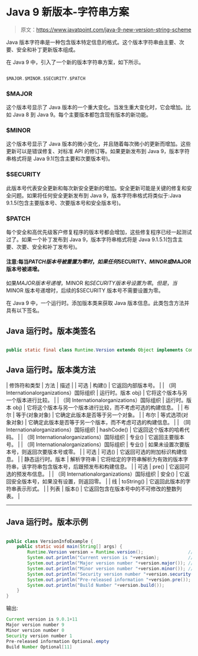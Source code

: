# Java 9 新版本-字符串方案

> 原文：<https://www.javatpoint.com/java-9-new-version-string-scheme>

Java 版本字符串是一种包含版本特定信息的格式。这个版本字符串由主要、次要、安全和补丁更新版本组成。

在 Java 9 中，引入了一个新的版本字符串方案，如下所示。

```java

$MAJOR.$MINOR.$SECURITY.$PATCH

```

### $MAJOR

这个版本号显示了 Java 版本的一个重大变化。当发生重大变化时，它会增加。比如 Java 8 到 Java 9。每个主要版本都包含现有版本的新功能。

### $MINOR

这个版本号显示了 Java 版本的微小变化，并且随着每次微小的更新而增加。这些更新可以是错误修复、对标准 API 的修订等。如果更新发布到 Java 9，版本字符串格式将是 Java 9.1(包含主要和次要版本号)。

### $SECURITY

此版本号代表安全更新和每次新安全更新的增加。安全更新可能是关键的修复和安全问题。如果将任何安全更新发布到 Java 9，版本字符串格式将类似于:Java 9.1.5(包含主要版本号、次要版本号和安全版本号)。

### $PATCH

每个安全和高优先级客户修复程序的版本号都会增加，这些修复程序已经一起测试过了。如果一个补丁发布到 Java 9，版本字符串格式将是 Java 9.1.5.1(包含主要、次要、安全和补丁发布号)。

#### 注意:每当$PATCH 版本号被重置为零时，如果任何$SECURITY、$MINOR 或$MAJOR 版本号被递增。

如果$MAJOR 版本号递增，$MINOR 和$SECURITY 版本号设置为零。但是，当$MINOR 版本号递增时，后续的$SECURITY 版本号不需要设置为零。

在 Java 9 中，一个运行时。添加版本类来获取 Java 版本信息。此类包含方法并具有以下签名。

## Java 运行时。版本类签名

```java

public static final class Runtime.Version extends Object implements Comparable<Runtime.Version>

```

## Java 运行时。版本类方法

| 修饰符和类型 | 方法 | 描述 |
| 可选 | 构建() | 它返回内部版本号。 |
| （同 Internationalorganizations）国际组织 | 运行时。版本 obj) | 它将这个版本与另一个版本进行比较。 |
| （同 Internationalorganizations）国际组织 | 运行时。版本 obj) | 它将这个版本与另一个版本进行比较，而不考虑可选的构建信息。 |
| 布尔 | 等于(对象对象) | 它确定此版本是否等于另一个对象。 |
| 布尔 | 等式选项(对象对象) | 它确定此版本是否等于另一个版本，而不考虑可选的构建信息。 |
| （同 Internationalorganizations）国际组织 | hashCode() | 它返回这个版本的哈希代码。 |
| （同 Internationalorganizations）国际组织 | 专业() | 它返回主要版本号。 |
| （同 Internationalorganizations）国际组织 | 专业() | 如果未设置次要版本号，则返回次要版本号或零。 |
| 可选 | 可选() | 它返回可选的附加标识构建信息。 |
| 静态运行时。版本 | 解析字符串 | 它将给定的字符串解析为有效的版本字符串，该字符串包含版本号，后跟预发布和构建信息。 |
| 可选 | pre() | 它返回可选的预发布信息。 |
| （同 Internationalorganizations）国际组织 | 安全() | 它返回安全版本号，如果没有设置，则返回零。 |
| 线 | toString() | 它返回此版本的字符串表示形式。 |
| 列表 | 版本() | 它返回包含在版本号中的不可修改的整数列表。 |

* * *

## Java 运行时。版本示例

```java

public class VersionInfoExample {
	public static void main(String[] args) {
		Runtime.Version version = Runtime.version(); 			     // Getting runtime version instance
		System.out.println("Current version is "+version);  		 // Getting current Java version
		System.out.println("Major version number "+version.major()); // Getting major version number
		System.out.println("Minor version number "+version.minor()); // Getting minor version number
		System.out.println("Security version number "+version.security()); 	// Getting security version number
		System.out.println("Pre-released information "+version.pre()); 		// Getting pre-release version information
		System.out.println("Build Number "+version.build()); 				// Getting Optional build number
	}
}

```

输出:

```java
Current version is 9.0.1+11
Major version number 9
Minor version number 0
Security version number 1
Pre-released information Optional.empty
Build Number Optional[11]

```